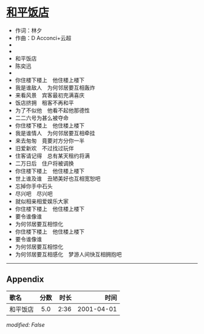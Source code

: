 # [和平饭店](https://music.163.com/song?id=26075108)

* 作词：林夕
* 作曲：D Acconci+云超
*
*
* 和平饭店
* 陈奕迅
* 
* 你住楼下楼上　他住楼上楼下
* 我是谁敌人　为何邻居要互相轰炸
* 来看风景　宾客最初充满喜庆
* 饭店挤拥　租客不再和平
* 为了不似他　他看不起他那德性
* 二二六号为甚么被夺命
* 你住楼下楼上　他住楼上楼下
* 我是谁情人　为何邻居要互相牵挂
* 来去匆匆　竟要对方分你一半
* 旧爱新欢　不过找过玩伴
* 住客请记得　总有某天租约将满
* 二万日后　住户将被调换
* 你住楼下楼上　他住楼上楼下
* 世上谁及谁　丑陋美好也互相宽恕吧
* 忘掉你手中石头
* 尽兴吧　尽兴吧
* 就似相亲相爱娱乐大家
* 你住楼下楼上　他住楼上楼下
* 要令谁像谁
* 为何邻居要互相惊化
* 你住楼下楼上　他住楼上楼下
* 要令谁像谁
* 为何邻居要互相惊化
* 为何邻居要互相感化　梦游人间快互相拥抱吧


---

## Appendix

|歌名|分数|时长|时间|
|:---|:---:|---:|---:|
|和平饭店|5.0|2:36|2001-04-01

*modified: False*